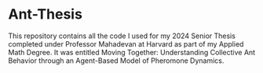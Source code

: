 # Ant-Thesis
This repository contains all the code I used for my 2024 Senior Thesis completed under Professor Mahadevan at Harvard as part of my Applied Math Degree. It was entitled Moving Together:  Understanding Collective Ant Behavior through an Agent-Based Model of Pheromone Dynamics.

